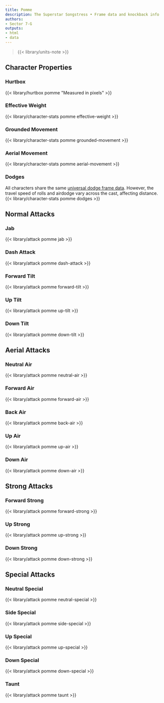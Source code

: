 ```yaml
---
title: Pomme
description: The Superstar Songstress • Frame data and knockback info
authors:
- Sector 7-G
outputs:
- html
- data
---
```


> {{< library/units-note >}}

## Character Properties
### Hurtbox
{{< library/hurtbox pomme "Measured in pixels" >}}
### Effective Weight
{{< library/character-stats pomme effective-weight >}}
### Grounded Movement
{{< library/character-stats pomme grounded-movement >}}
### Aerial Movement
{{< library/character-stats pomme aerial-movement >}}
### Dodges
All characters share the same [universal dodge frame data](/library/glossary#dodges). However, the travel speed of rolls and airdodge vary across the cast, affecting distance.
{{< library/character-stats pomme dodges >}}

## Normal Attacks
### Jab
{{< library/attack pomme jab >}}
### Dash Attack
{{< library/attack pomme dash-attack >}}
### Forward Tilt
{{< library/attack pomme forward-tilt >}}
### Up Tilt
{{< library/attack pomme up-tilt >}}
### Down Tilt
{{< library/attack pomme down-tilt >}}

## Aerial Attacks
### Neutral Air
{{< library/attack pomme neutral-air >}}
### Forward Air
{{< library/attack pomme forward-air >}}
### Back Air
{{< library/attack pomme back-air >}}
### Up Air
{{< library/attack pomme up-air >}}
### Down Air
{{< library/attack pomme down-air >}}

## Strong Attacks
### Forward Strong
{{< library/attack pomme forward-strong >}}
### Up Strong
{{< library/attack pomme up-strong >}}
### Down Strong
{{< library/attack pomme down-strong >}}

## Special Attacks
### Neutral Special
{{< library/attack pomme neutral-special >}}
### Side Special
{{< library/attack pomme side-special >}}
### Up Special
{{< library/attack pomme up-special >}}
### Down Special
{{< library/attack pomme down-special >}}

### Taunt
{{< library/attack pomme taunt >}}
